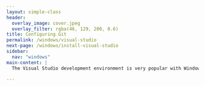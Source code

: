 ```yaml
---
layout: simple-class
header:
  overlay_image: cover.jpeg
  overlay_filter: rgba(46, 129, 200, 0.6)
title: Configuring Git
permalink: /windows/visual-studio
next-page: /windows/install-visual-studio
sidebar:
  nav: "windows"
main-content: |
  The Visual Studio development environment is very popular with Windows developers and you can integrate Git and more importantly GitHub into your workflow within the Visual Studio environment. The following section identifies how to install the GitHub Extension in Visual Studio and get it up and running. 

---
```

